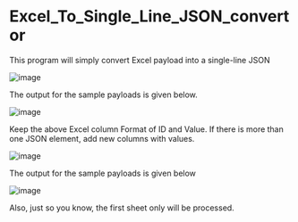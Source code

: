 # Excel_To_Single_Line_JSON_convertor

This program will simply convert Excel payload into a single-line JSON

![image](https://github.com/kaushilnagrale/Excel_To_Single_Line_JSON_convertor/assets/69051817/047c0256-8367-4667-9c5e-524298b6e5d0)

The output for the sample payloads is given below.

![image](https://github.com/kaushilnagrale/Excel_To_Single_Line_JSON_convertor/assets/69051817/ad8bb4e2-f3e6-42fd-9922-2e16ec8f89da)

Keep the above Excel column Format of ID and Value. 
If there is more than one JSON element, add new columns with values.

![image](https://github.com/kaushilnagrale/Excel_To_Single_Line_JSON_convertor/assets/69051817/d4629b1a-b8a5-43ea-84b8-8283f680d7ee)


The output for the sample payloads is given below

![image](https://github.com/kaushilnagrale/Excel_To_Single_Line_JSON_convertor/assets/69051817/ed97cb66-3c14-477e-a9ea-c1492590a283)

Also, just so you know, the first sheet only will be processed.



